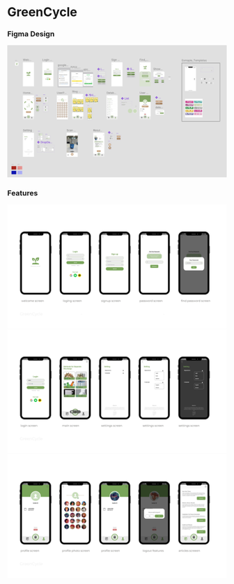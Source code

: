 # GreenCycle 

### Figma Design

![App Screenshot](/GreenCycle_res/figma.png)

### Features
![App Screenshot](/greenCycle_img/page01.jpg)
![App Screenshot](/greenCycle_img/page02.jpg)
![App Screenshot](/greenCycle_img/page03.jpg)
